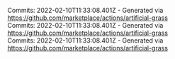 Commits: 2022-02-10T11:33:08.401Z - Generated via https://github.com/marketplace/actions/artificial-grass
<br>
Commits: 2022-02-10T11:33:08.401Z - Generated via https://github.com/marketplace/actions/artificial-grass
<br>
Commits: 2022-02-10T11:33:08.401Z - Generated via https://github.com/marketplace/actions/artificial-grass
<br>
